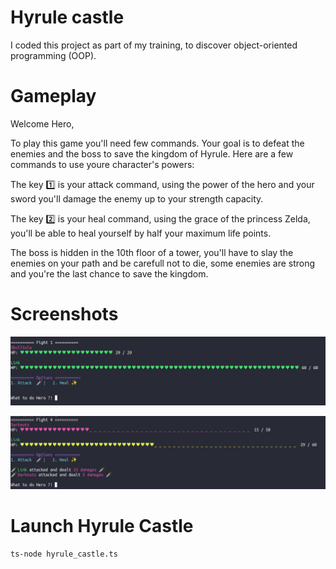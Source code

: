 # **Hyrule castle**

I coded this project as part of my training, to discover object-oriented programming (OOP).

# Gameplay

Welcome Hero,

To play this game you'll need few commands. Your goal is to defeat the enemies and the boss to save the kingdom of Hyrule.
Here are a few commands to use youre character's powers:

The key 1️⃣ is your attack command, using the power of the hero and your sword you'll damage the enemy up to your strength capacity.

The key 2️⃣ is your heal command, using the grace of the princess Zelda, you'll be able to heal yourself by half your maximum life points.

The boss is hidden in the 10th floor of a tower, you'll have to slay the enemies on your path and be carefull not to die, some enemies are strong and you're the last chance to save the kingdom.

# Screenshots

![](./images/fight1.png)

![](./images/fight4.png)

# Launch Hyrule Castle

```
ts-node hyrule_castle.ts
```
